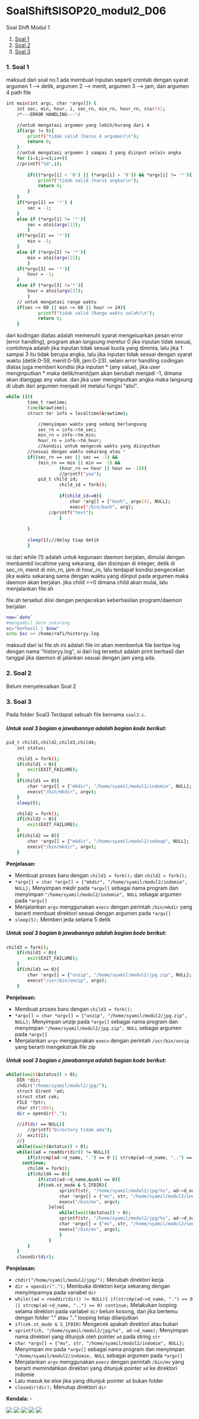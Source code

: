 # SoalShiftSISOP20_modul2_D06

Soal Shift Modul 1
1. [Soal 1](#1-soal-1)
2. [Soal 2](#2-soal-2)
3. [Soal 3](#3-soal-3)

### 1. Soal 1
maksud dari soal no.1 ada membuat inputan seperti crontab dengan syarat argumen 1 --> detik, argumen 2 --> menit, argumen 3 --> jam, dan argumen 4 path file
```sh
int main(int argc, char *argv[]) {
    int sec, min, hour, i, sec_rn, min_rn, hour_rn, star[4];
	/*---ERROR HANDLING---*/

	//untuk mengatasi argumen yang lebih/kurang dari 4
	if(argc != 5){
		printf("tidak valid (harus 4 argumen)\n");
        return 0;
	}
	//untuk mengatasi argumen 1 sampai 3 yang diinput selain angka
	for (i=1;i<=3;i++){
	//printf("%d",i);
	
		if(((*argv[i] < '0') || (*argv[i] > '9')) && *argv[i] != '*'){
			printf("tidak valid (harus angka)\n");
			return 0;
		}
	}
	if(*argv[1] == '*') {
		sec = -1; 
	}
	else if (*argv[1] != '*'){
		sec = atoi(argv[1]);
    	}
	if(*argv[2] == '*'){ 
		min = -1;
	}
	else if (*argv[2] != '*'){
		min = atoi(argv[2]);
    	}
	if(*argv[3] == '*'){ 
		hour = -1;
	}
	else if (*argv[3] !='*'){
		hour = atoi(argv[3]);
    	}
	// untuk mengatasi range waktu
	if(sec >= 60 || min >= 60 || hour >= 24){
        	printf("tidak valid (Range waktu salah)\n");
        	return 0;
	} 
```
dari kodingan diatas adalah memenuhi syarat mengeluarkan pesan error (error handling), program akan langsung meretur 0 jika inputan tidak sesuai, contohnya adalah jika inputan tidak sesuai kuota yang diminta, lalu jika 1 sampai 3 itu tidak berupa angka, lalu jika inputan tidak sesuai dengan syarat waktu (detik:0-59, menit:0-59, jam:0-23). selain error handling codingan diatas juga memberi kondisi jika inputan * (any value), jika user menginputkan * maka detik/menit/jam akan berubah menjadi -1, dimana akan dianggap any value. dan jika user menginputkan angka maka langsung di ubah dari argumen menjadi int melalui fungsi "atoi".

```sh
while (1){
  		time_t rawtime;
		time(&rawtime);
	  	struct tm* info = localtime(&rawtime);

	        //menyimpan waktu yang sedang berlangsung
	        sec_rn = info->tm_sec;
	        min_rn = info->tm_min;
	        hour_rn = info->tm_hour;
	        //kondisi untuk mengecek waktu yang diinputkan 
		//sesuai dengan waktu sekarang atau *
		if((sec_rn == sec || sec == -1) &&
			(min_rn == min || min == -1) &&
           			(hour_rn == hour || hour == -1)){
               		//printf("yoa");
			pid_t child_id;
                	child_id = fork();
                
                	if(child_id==0){
                		char *arg[] = {"bash", argv[4], NULL};
                		execv("/bin/bash", arg);
				//printf("test");
                	}
			
		}
                
        sleep(1);//delay tiap detik
    	}

```
isi dari while (1) adalah untuk kegunaan daemon berjalan, dimulai dengan menbambil localtime yang sekarang, dan disimpan di integer, detik di sec_rn, menit di min_rn, jam di hour_rn, lalu terdapat kondisi pengecekan jika waktu sekarang sama dengan waktu yang diinput pada argumen maka daemon akan berjalan. jika child ==0 dimana child akan mulai, lalu menjalankan file.sh 

file.sh tersebut diisi dengan pengecekan keberhasilan program/daemon berjalan
```sh
now=`date`
#mengambil date sekarang
sc="berhasil | $now"
echo $sc >> /home/rafi/historyy.log
```
maksud dari isi file.sh ini adalah file ini akan membentuk file bertipe log dengan nama "historyy.log", si dari log tersebut adalah print berhasil dan tanggal jika daemon di jalankan sesuai dengan jam yang ada.

### 2. Soal 2
Belum menyelesaikan Soal 2

### 3. Soal 3

Pada folder Soal3 Terdapat sebuah file bernama `soal3.c`.

##### Untuk soal 3 bagian a jawabannya adalah bagian kode berikut:

```sh
pid_t child1,child2,child3,child4;
	int status;

	child1 = fork();
	if(child1 < 0){
		exit(EXIT_FAILURE);
	}
	if(child1 == 0){
		char *argv[] = {"mkdir", "/home/syamil/modul2/indomie", NULL};
		execv("/bin/mkdir", argv);
	}
	sleep(5);

	child2 = fork();
	if(child2 < 0){
		exit(EXIT_FAILURE);
	}
	if(child2 == 0){
		char *argv[] = {"mkdir", "/home/syamil/modul2/sedaap", NULL};
		execv("/bin/mkdir", argv);
	}
```

**Penjelasan:**
+ Membuat proses baru dengan `child1 = fork();` dan `child2 = fork();`
+ `*argv[] = char *argv[] = {"mkdir", "/home/syamil/modul2/indomie", NULL};` Menyimpan *mkdir* pada `*argv[]` sebagai nama program dan menyimpan  `"/home/syamil/modul2/indomie", NULL` sebagai argumen pada `*argv[]`
+ Menjalankan `argv` menggunakan `execv` dengan perintah `/bin/mkdir` yang berarti membuat direktori sesuai dengan argumen pada `*argv[]`
+ `sleep(5);` Memberi jeda selama 5 detik

##### Untuk soal 3 bagian b jawabannya adalah bagian kode berikut:

```sh
child3 = fork();
	if(child3 < 0){
		exit(EXIT_FAILURE);
	}
	if(child3 == 0){	
		char *argv[] = {"unzip", "/home/syamil/modul2/jpg.zip", NULL};
		execv("/usr/bin/unzip", argv);
	}
```

**Penjelasan:**
+ Membuat proses baru dengan `child3 = fork();`
+ `*argv[] = char *argv[] = {"unzip", "/home/syamil/modul2/jpg.zip", NULL};` Menyimpan *unzip* pada `*argv[]` sebagai nama program dan menyimpan  `"/home/syamil/modul2/jpg.zip", NULL` sebagai argumen pada `*argv[]`
+ Menjalankan `argv` menggunakan `execv` dengan perintah `/usr/bin/unzip` yang berarti mengekstrak file zip

##### Untuk soal 3 bagian c jawabannya adalah bagian kode berikut:

```sh
while((wait(&status)) > 0);
	DIR *dir;
	chdir("/home/syamil/modul2/jpg/");
	struct dirent *ad;
	struct stat cek;
	FILE *fptr;
	char str[100];	
	dir = opendir(".");
	
	//if(dir == NULL){
		//printf("Directory tidak ada");
	//	exit(1);
	//}
	while((wait(&status)) > 0);
	while((ad = readdir(dir)) != NULL){
		if(strcmp(ad->d_name, ".") == 0 || strcmp(ad->d_name, "..") == 0)
  	  continue;
		child4 = fork();
		if(child4 == 0){
			if(stat(ad->d_name,&cek) == 0){
  			if(cek.st_mode & S_IFDIR){
					sprintf(str, "/home/syamil/modul2/jpg/%s", ad->d_name);
					char *argv[] = {"mv", str, "/home/syamil/modul2/indomie", NULL};
					execv("/bin/mv", argv);
				}else{
					while((wait(&status)) > 0);
					sprintf(str, "/home/syamil/modul2/jpg/%s", ad->d_name);
					char *argv[] = {"mv", str, "/home/syamil/modul2/sedaap", NULL};
					execv("/bin/mv", argv);							
					}
				}
		}
	}
	closedir(dir);
```

**Penjelasan:**
+ `chdir("/home/syamil/modul2/jpg/");` Merubah direktori kerja
+ `dir = opendir(".");` Membuka direktori kerja sekarang dengan menyimpannya pada variabel `dir`
+ `while((ad = readdir(dir)) != NULL){ if(strcmp(ad->d_name, ".") == 0 || strcmp(ad->d_name, "..") == 0) continue;` Melakukan looping selama direktori pada variabel `dir` belum kosong, dan jika bertemu dengan folder *"."* atau *".."* looping tetap dilanjutkan
+ `if(cek.st_mode & S_IFDIR)` Mengecek apakah direktori atau bukan
+ `sprintf(ch, "/home/syamil/modul2/jpg/%s", ad->d_name);` Menyimpan nama direktori yang ditunjuk oleh pointer `ad` pada string `str`
+ `char *argv[] = {"mv", str, "/home/syamil/modul2/indomie", NULL};` Menyimpan *mv* pada `*argv[]` sebagai nama program dan menyimpan  `"/home/syamil/modul2/indomie, NULL` sebagai argumen pada `*argv[]`
+ Menjalankan `argv` menggunakan `execv` dengan perintah `/bin/mv` yang berarti memindahkan direktori yang ditunjuk pointer `ad` ke direktori indomie
+ Lalu masuk ke else jika yang ditunjuk pointer `ad` bukan folder 
+ `closedir(dir);` Menutup direktori `dir`

**Kendala:** -

![](Soal3/1.png)
![](Soal3/2.png)
![](Soal3/3.png)
![](Soal3/4.png)
![](Soal3/5.png)
